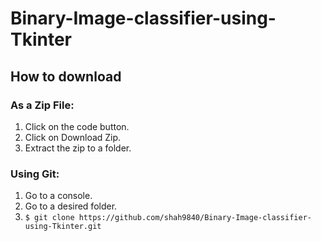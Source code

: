 # Binary-Image-classifier-using-Tkinter
## How to download
### As a Zip File:
1. Click on the code button.
2. Click on Download Zip.
3. Extract the zip to a folder.

### Using Git:
1. Go to a console.
2. Go to a desired folder.
3. `$ git clone https://github.com/shah9840/Binary-Image-classifier-using-Tkinter.git`
